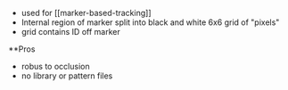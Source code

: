- used for [[marker-based-tracking]]
- Internal region of marker split into black and white 6x6 grid of "pixels"
- grid contains ID off marker

**Pros
- robus to occlusion
- no library or pattern files
